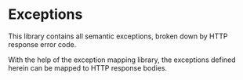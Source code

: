 # Exceptions

This library contains all semantic exceptions,
broken down by HTTP response error code.

With the help of the exception mapping library,
the exceptions defined herein can be mapped to HTTP response bodies.
